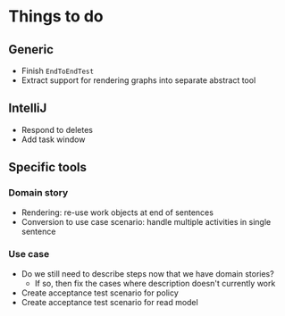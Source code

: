 # Things to do

## Generic

- Finish `EndToEndTest`
- Extract support for rendering graphs into separate abstract tool


## IntelliJ

- Respond to deletes
- Add task window


## Specific tools

### Domain story

- Rendering: re-use work objects at end of sentences
- Conversion to use case scenario: handle multiple activities in single sentence


### Use case

- Do we still need to describe steps now that we have domain stories?
  - If so, then fix the cases where description doesn't currently work
- Create acceptance test scenario for policy
- Create acceptance test scenario for read model
